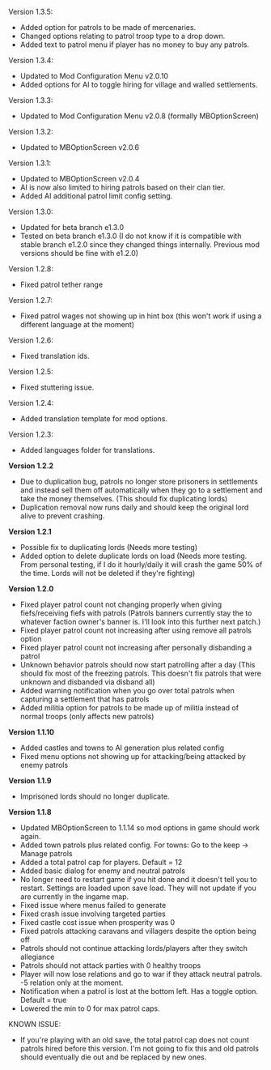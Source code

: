 ﻿Version 1.3.5:
- Added option for patrols to be made of mercenaries.
- Changed options relating to patrol troop type to a drop down.
- Added text to patrol menu if player has no money to buy any patrols.

Version 1.3.4:
- Updated to Mod Configuration Menu v2.0.10
- Added options for AI to toggle hiring for village and walled settlements.

Version 1.3.3:
- Updated to Mod Configuration Menu v2.0.8 (formally MBOptionScreen)

Version 1.3.2:
- Updated to MBOptionScreen v2.0.6

Version 1.3.1:
- Updated to MBOptionScreen v2.0.4
- AI is now also limited to hiring patrols based on their clan tier.
- Added AI additional patrol limit config setting.

Version 1.3.0:
- Updated for beta branch e1.3.0
- Tested on beta branch e1.3.0 (I do not know if it is compatible with stable branch e1.2.0 since they changed things internally. Previous mod versions should be fine with e1.2.0)

Version 1.2.8:
- Fixed patrol tether range

Version 1.2.7:
- Fixed patrol wages not showing up in hint box (this won't work if using a different language at the moment)

Version 1.2.6:
- Fixed translation ids.

Version 1.2.5:
- Fixed stuttering issue.

Version 1.2.4:
- Added translation template for mod options.

Version 1.2.3:
- Added languages folder for translations.

**Version 1.2.2**																																											
- Due to duplication bug, patrols no longer store prisoners in settlements and instead sell them off automatically when they go to a settlement and take the money themselves. (This should fix duplicating lords)
- Duplication removal now runs daily and should keep the original lord alive to prevent crashing.

**Version 1.2.1**
- Possible fix to duplicating lords (Needs more testing)
- Added option to delete duplicate lords on load (Needs more testing. From personal testing, if I do it hourly/daily it will crash the game 50% of the time. Lords will not be deleted if they're fighting)

**Version 1.2.0**
- Fixed player patrol count not changing properly when giving fiefs/receiving fiefs with patrols (Patrols banners currently stay the to whatever faction owner's banner is. I'll look into this further next patch.)
- Fixed player patrol count not increasing after using remove all patrols option
- Fixed player patrol count not increasing after personally disbanding a patrol
- Unknown behavior patrols should now start patrolling after a day (This should fix most of the freezing patrols. This doesn't fix patrols that were unknown and disbanded via disband all)
- Added warning notification when you go over total patrols when capturing a settlement that has patrols 
- Added militia option for patrols to be made up of militia instead of normal troops (only affects new patrols)

**Version 1.1.10**
- Added castles and towns to AI generation plus related config
- Fixed menu options not showing up for attacking/being attacked by enemy patrols

**Version 1.1.9**
- Imprisoned lords should no longer duplicate.

**Version 1.1.8**
- Updated MBOptionScreen to 1.1.14 so mod options in game should work again.
- Added town patrols plus related config. For towns: Go to the keep -> Manage patrols
- Added a total patrol cap for players. Default = 12
- Added basic dialog for enemy and neutral patrols
- No longer need to restart game if you hit done and it doesn't tell you to restart. Settings are loaded upon save load. They will not update if you are currently in the ingame map.
- Fixed issue where menus failed to generate
- Fixed crash issue involving targeted parties
- Fixed castle cost issue when prosperity was 0
- Fixed patrols attacking caravans and villagers despite the option being off
- Patrols should not continue attacking lords/players after they switch allegiance
- Patrols should not attack parties with 0 healthy troops 
- Player will now lose relations and go to war if they attack neutral patrols. -5 relation only at the moment.
- Notification when a patrol is lost at the bottom left. Has a toggle option. Default = true
- Lowered the min to 0 for max patrol caps.


KNOWN ISSUE:
- If you're playing with an old save, the total patrol cap does not count patrols hired before this version. I'm not going to fix this and old patrols should eventually die out and be replaced by new ones.